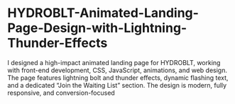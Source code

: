 # HYDROBLT-Animated-Landing-Page-Design-with-Lightning-Thunder-Effects
I designed a high-impact animated landing page for HYDROBLT, working with front-end development, CSS, JavaScript, animations, and web design. The page features lightning bolt and thunder effects, dynamic flashing text, and a dedicated “Join the Waiting List” section. The design is modern, fully responsive, and conversion-focused
